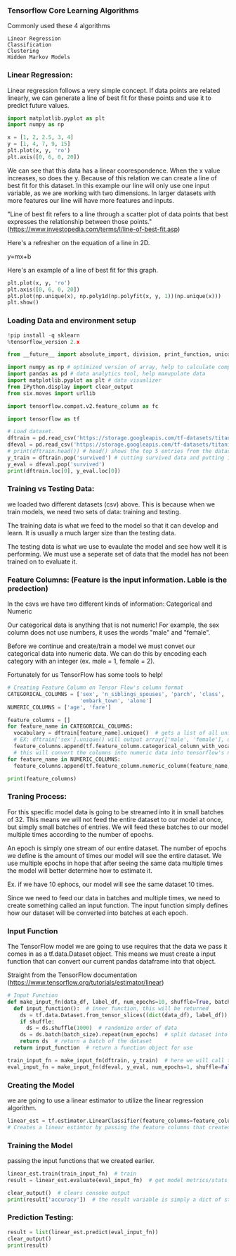 ### Tensorflow Core Learning Algorithms
Commonly used these 4 algorithms

    Linear Regression
    Classification
    Clustering
    Hidden Markov Models

### Linear Regression:
Linear regression follows a very simple concept. If data points are related linearly, we can generate a line of best fit for these points and use it to predict future values.

```py
import matplotlib.pyplot as plt
import numpy as np

x = [1, 2, 2.5, 3, 4]
y = [1, 4, 7, 9, 15]
plt.plot(x, y, 'ro')
plt.axis([0, 6, 0, 20])
```
We can see that this data has a linear coorespondence. When the x value increases, so does the y. Because of this relation we can create a line of best fit for this dataset. In this example our line will only use one input variable, as we are working with two dimensions. In larger datasets with more features our line will have more features and inputs.

"Line of best fit refers to a line through a scatter plot of data points that best expresses the relationship between those points." (https://www.investopedia.com/terms/l/line-of-best-fit.asp)

Here's a refresher on the equation of a line in 2D.

y=mx+b

Here's an example of a line of best fit for this graph.
```py
plt.plot(x, y, 'ro')
plt.axis([0, 6, 0, 20])
plt.plot(np.unique(x), np.poly1d(np.polyfit(x, y, 1))(np.unique(x)))
plt.show()
```

### Loading Data and environment setup

```py
!pip install -q sklearn
%tensorflow_version 2.x

from __future__ import absolute_import, division, print_function, unicode_literals

import numpy as np # optimized version of array, help to calculate complex multidimentional array
import pandas as pd # data analytics tool, help manupulate data
import matplotlib.pyplot as plt # data visualizer
from IPython.display import clear_output
from six.moves import urllib

import tensorflow.compat.v2.feature_column as fc

import tensorflow as tf

# Load dataset.
dftrain = pd.read_csv('https://storage.googleapis.com/tf-datasets/titanic/train.csv') # training data
dfeval = pd.read_csv('https://storage.googleapis.com/tf-datasets/titanic/eval.csv') # testing data
# print(dftrain.head()) # head() shows the top 5 entries from the dataset
y_train = dftrain.pop('survived') # cutting survived data and putting it on its own variable
y_eval = dfeval.pop('survived')
print(dftrain.loc[0], y_eval.loc[0])
```

### Training vs Testing Data:
we loaded two different datasets (csv) above. This is because when we train models, we need two sets of data: training and testing.

The training data is what we feed to the model so that it can develop and learn. It is usually a much larger size than the testing data.

The testing data is what we use to evaulate the model and see how well it is performing. We must use a seperate set of data that the model has not been trained on to evaluate it.

### Feature Columns: (Feature is the input information. Lable is the predection)

In the csvs we have two different kinds of information: Categorical and Numeric

Our categorical data is anything that is not numeric! For example, the sex column does not use numbers, it uses the words "male" and "female".

Before we continue and create/train a model we must convet our categorical data into numeric data. We can do this by encoding each category with an integer (ex. male = 1, female = 2).

Fortunately for us TensorFlow has some tools to help!

```py
# Creating Feature Column on Tensor Flow's column format
CATEGORICAL_COLUMNS = ['sex', 'n_siblings_spouses', 'parch', 'class', 'deck',
                       'embark_town', 'alone']
NUMERIC_COLUMNS = ['age', 'fare']

feature_columns = []
for feature_name in CATEGORICAL_COLUMNS:
  vocabulary = dftrain[feature_name].unique()  # gets a list of all unique values from given feature column
  # EX: dftrain['sex'].unique() will output array(['male', 'female'], dtype=object)
  feature_columns.append(tf.feature_column.categorical_column_with_vocabulary_list(feature_name, vocabulary))
  # this will convert the columns into numeric data into tensorflow's numeric format and store that into feature_columns list
for feature_name in NUMERIC_COLUMNS:
  feature_columns.append(tf.feature_column.numeric_column(feature_name, dtype=tf.float32))

print(feature_columns) 
```

### Traning Process:
For this specific model data is going to be streamed into it in small batches of 32. This means we will not feed the entire dataset to our model at once, but simply small batches of entries. We will feed these batches to our model multiple times according to the number of epochs.

An epoch is simply one stream of our entire dataset. The number of epochs we define is the amount of times our model will see the entire dataset. We use multiple epochs in hope that after seeing the same data multiple times the model will better determine how to estimate it.

Ex. if we have 10 ephocs, our model will see the same dataset 10 times.

Since we need to feed our data in batches and multiple times, we need to create something called an input function. The input function simply defines how our dataset will be converted into batches at each epoch.


### Input Function

The TensorFlow model we are going to use requires that the data we pass it comes in as a tf.data.Dataset object. This means we must create a input function that can convert our current pandas dataframe into that object.

Straight from the TensorFlow documentation (https://www.tensorflow.org/tutorials/estimator/linear)
```py
# Input Function
def make_input_fn(data_df, label_df, num_epochs=10, shuffle=True, batch_size=32):
  def input_function():  # inner function, this will be returned
    ds = tf.data.Dataset.from_tensor_slices((dict(data_df), label_df))  # create tf.data.Dataset object with data and its label, dectionary representatio of the dataset
    if shuffle:
      ds = ds.shuffle(1000)  # randomize order of data
    ds = ds.batch(batch_size).repeat(num_epochs)  # split dataset into batches of 32 and repeat process for number of epochs
    return ds  # return a batch of the dataset
  return input_function  # return a function object for use

train_input_fn = make_input_fn(dftrain, y_train)  # here we will call the input_function that was returned to us to get a dataset object we can feed to the model
eval_input_fn = make_input_fn(dfeval, y_eval, num_epochs=1, shuffle=False)
```

### Creating the Model
we are going to use a linear estimator to utilize the linear regression algorithm. 

```py
linear_est = tf.estimator.LinearClassifier(feature_columns=feature_columns)
# Creates a linear estimtor by passing the feature columns that created earlier
```

### Training the Model

passing the input functions that we created earlier.
```py
linear_est.train(train_input_fn)  # train
result = linear_est.evaluate(eval_input_fn)  # get model metrics/stats by testing on tetsing data

clear_output()  # clears consoke output
print(result['accuracy'])  # the result variable is simply a dict of stats about our model
```

### Prediction Testing:
```py
result = list(linear_est.predict(eval_input_fn))
clear_output()
print(result)
```